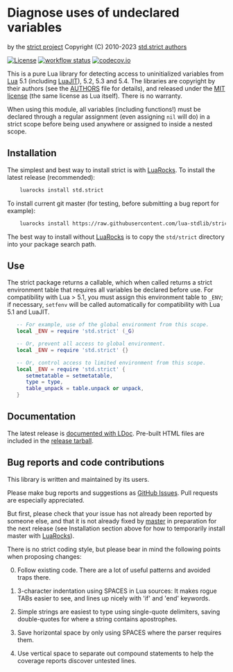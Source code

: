 Diagnose uses of undeclared variables
=====================================

by the [strict project][github]
Copyright (C) 2010-2023 [std.strict authors][authors]

[![License](https://img.shields.io/:license-mit-blue.svg)](https://mit-license.org)
[![workflow status](https://github.com/lua-stdlib/strict/actions/workflows/spec.yml/badge.svg?branch=release-v1.4)](https://github.com/lua-stdlib/strict/actions)
[![codecov.io](https://codecov.io/github/lua-stdlib/strict/coverage.svg?branch=release-v1.4)](https://codecov.io/github/lua-stdlib/strict?branch=release-v1.4)

This is a pure Lua library for detecting access to uninitialized
variables from [Lua][] 5.1 (including [LuaJIT][]), 5.2, 5.3 and 5.4.  The libraries
are copyright by their authors (see the [AUTHORS][] file for details),
and released under the [MIT license][mit] (the same license as Lua
itself).  There is no warranty.

When using this module, all variables (including functions!) must be 
declared through a regular assignment (even assigning `nil` will do) in a
strict scope before being used anywhere or assigned to inside a nested
scope.

[authors]: https://github.com/lua-stdlib/strict/blob/master/AUTHORS.md "std.strict contributors"
[github]: https://github.com/lua-stdlib/strict "std.strict github repo"
[lua]: https://www.lua.org "The Lua Project"
[luajit]: http://luajit.org "The LuaJIT Project"
[mit]: https://mit-license.org "MIT License"


Installation
------------

The simplest and best way to install strict is with [LuaRocks][]. To
install the latest release (recommended):

```bash
    luarocks install std.strict
```

To install current git master (for testing, before submitting a bug
report for example):

```bash
    luarocks install https://raw.githubusercontent.com/lua-stdlib/strict/master/std.strict-git-1.rockspec
```

The best way to install without [LuaRocks][] is to copy the
`std/strict` directory into your package search path.

[luarocks]: https://www.luarocks.org "Lua package manager"


Use
---

The strict package returns a callable, which when called returns a
strict environment table that requires all variables be declared before
use. For compatibility with Lua > 5.1, you must assign this environment
table to `_ENV`; if necessary, `setfenv` will be called automatically
for compatibility with Lua 5.1 and LuaJIT.

```lua
   -- For example, use of the global environment from this scope.
   local _ENV = require 'std.strict' (_G)

   -- Or, prevent all access to global environment.
   local _ENV = require 'std.strict' {}

   -- Or, control access to limited environment from this scope.
   local _ENV = require 'std.strict' {
      setmetatable = setmetatable,
      type = type,
      table_unpack = table.unpack or unpack,
   }
```



Documentation
-------------

The latest release is [documented with LDoc][github.io].
Pre-built HTML files are included in the [release tarball][release].

[github.io]: https://lua-stdlib.github.io/strict "Documentation"
[release]: https://lua-stdlib.github.io/strict/releases "Releases"


Bug reports and code contributions
----------------------------------

This library is written and maintained by its users.

Please make bug reports and suggestions as [GitHub Issues][issues].
Pull requests are especially appreciated.

But first, please check that your issue has not already been reported by
someone else, and that it is not already fixed by [master][github] in
preparation for the next release (see Installation section above for how
to temporarily install master with [LuaRocks][]).

There is no strict coding style, but please bear in mind the following
points when proposing changes:

0. Follow existing code. There are a lot of useful patterns and avoided
   traps there.

1. 3-character indentation using SPACES in Lua sources: It makes rogue
   TABs easier to see, and lines up nicely with 'if' and 'end' keywords.

2. Simple strings are easiest to type using single-quote delimiters,
   saving double-quotes for where a string contains apostrophes.

3. Save horizontal space by only using SPACES where the parser requires
   them.

4. Use vertical space to separate out compound statements to help the
   coverage reports discover untested lines.

[github]: https://github.com/lua-stdlib/strict/ "Github repository"
[issues]: https://github.com/lua-stdlib/strict/issues "Github issues"
